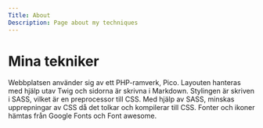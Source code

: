 ```yaml
---
Title: About
Description: Page about my techniques
---
```


Mina tekniker
==================

Webbplatsen använder sig av ett PHP-ramverk, Pico. Layouten hanteras med hjälp utav Twig och sidorna är skrivna i Markdown. Stylingen är skriven i SASS, vilket är en preprocessor till CSS. Med hjälp av SASS, minskas upprepningar av CSS då det tolkar och kompilerar till CSS. Fonter och ikoner hämtas från Google Fonts och Font awesome.